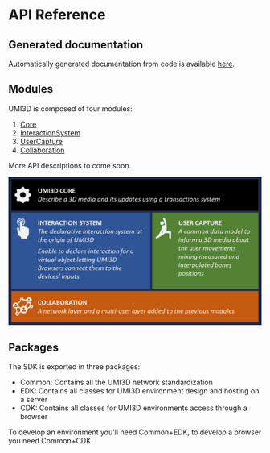 # API Reference

## Generated documentation

Automatically generated documentation from code is available [here](https://umi3d.github.io/UMI3D-SDK/index.html).

## Modules

UMI3D is composed of four modules:

1. [Core](./Core)
2. [InteractionSystem](./Interaction-System)
3. [UserCapture](./UserCapture)
4. [Collaboration](./Collaboration)

More API descriptions to come soon.

![image.png](./img/architecture.png)

## Packages

The SDK is exported in three packages:

- Common: Contains all the UMI3D network standardization
- EDK: Contains all classes for UMI3D environment design and hosting on a server
- CDK: Contains all classes for UMI3D environments access through a browser

To develop an environment you'll need Common+EDK, to develop a browser you need Common+CDK.